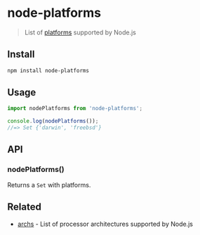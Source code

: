 # node-platforms

> List of [platforms](https://nodejs.org/api/process.html#process_process_platform) supported by Node.js

## Install

```sh
npm install node-platforms
```

## Usage

```js
import nodePlatforms from 'node-platforms';

console.log(nodePlatforms());
//=> Set {'darwin', 'freebsd'}
```

## API

### nodePlatforms()

Returns a `Set` with platforms.

## Related

- [archs](https://github.com/sindresorhus/archs) - List of processor architectures supported by Node.js

